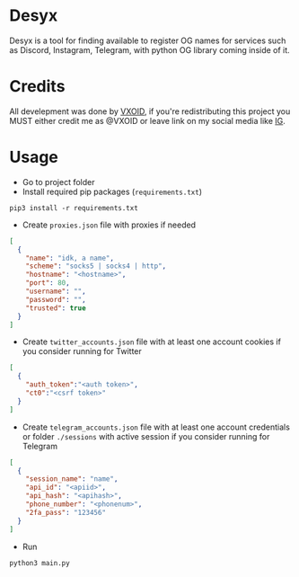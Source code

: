 # Desyx
Desyx is a tool for finding available to register OG names for services such as Discord, Instagram, Telegram, with python OG library coming inside of it.
# Credits
All develepment was done by [VXOID](https://www.instagram.com/vxoid.lostmyself/), if you're redistributing this project you MUST either credit me as @VXOID or leave link on my social media like [IG](https://www.instagram.com/vxoid.lostmyself/).
# Usage
- Go to project folder
- Install required pip packages (`requirements.txt`)
```
pip3 install -r requirements.txt
```
- Create `proxies.json` file with proxies if needed
```json
[
  {
    "name": "idk, a name",
    "scheme": "socks5 | socks4 | http",
    "hostname": "<hostname>",
    "port": 80,
    "username": "",
    "password": "",
    "trusted": true
  }
]
```
- Create `twitter_accounts.json` file with at least one account cookies if you consider running for Twitter
```json
[
  {
    "auth_token":"<auth token>",
    "ct0":"<csrf token>"
  }
]
```
- Create `telegram_accounts.json` file with at least one account credentials or folder `./sessions` with active session if you consider running for Telegram
```json
[
  {
    "session_name": "name",
    "api_id": "<apiid>",
    "api_hash": "<apihash>",
    "phone_number": "<phonenum>",
    "2fa_pass": "123456"
  }
]
```
- Run
```
python3 main.py
```
